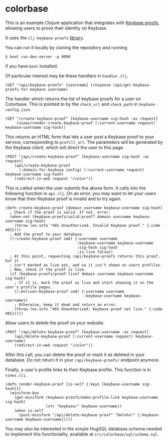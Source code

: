 # colorbase

This is an example Clojure application that integrates with [Keybase proofs](http://keybase.io/docs/proof_integration_guide), allowing users to prove their identity on Keybase.

It uses the `clj-keybase-proofs` [library](https://github.com/keybase/clj-keybase-proofs).

You can run it locally by cloning the repository and running

```
$ boot run-dev-server -p 9090
```

if you have `boot` installed.

Of particular interest may be these handlers in `handler.clj`.

```
(GET "/api/keybase-proofs" [username] (response (api/get-keybase-proofs-for-keybase username)
```
The handler which returns the list of keybase proofs for a user on Colorbase. This is pointed to
by the `check_url` and `check_path` in `keybase-config.json`.

```
(GET "/create-keybase-proof" [keybase-username sig-hash :as request]
     (views/render-create-keybase-proof (:current-username request) keybase-username sig-hash))
```
This returns an HTML form that lets a user post a Keybase proof to your service, corresponding
to `prefill_url`. The parameters will be generated by the Keybase client, which will direct the user to this page.

```
(POST "/api/create-keybase-proof" [keybase-username sig-hash :as request]
	(api/create-keybase-proof
	  (:domain-for-keybase config) (:current-username request) keybase-username sig-hash)
	(redirect-in-web request "/color"))
```
This is called when the user submits the above form. It calls into the following function in `api.clj`.
On an error, you may want to let your users know that their Keybase proof is invalid and to try again.
```
(defn create-keybase-proof [domain username keybase-username sig-hash]
  ; Check if the proof is valid. If not, error.
  (when-not (keybase-proofs/valid-proof? domain username keybase-username sig-hash)
    (throw (ex-info "401 Unauthorized. Invalid Keybase proof." {:code 403})))
  ; Add the proof to your database.
  ((:create-keybase-proof cmd) {:username username
                                :keybase-username keybase-username
                                :sig-hash sig-hash
                                :is-live false})
  ; At this point, requesting /api/keybase-proofs returns this proof, but it
  ; isn't marked as live yet, and so it isn't shown on users profiles.
  ; Now, check if the proof is live.
  (if (keybase-proofs/proof-live? domain username keybase-username sig-hash)
    ; If it is, mark the proof as live and start showing it on the user's profile pages.
    ((:enliven-keybase-proof cmd) {:username username
                                   :keybase-username keybase-username})
    ; Otherwise, keep it dead and return an error.
    (throw (ex-info "401 Unauthorized. Keybase proof not live." {:code 401}))))
```

Allow users to delete the proof on your website.
```
(POST "/api/delete-keybase-proof" [keybase-username :as request]
	(api/delete-keybase-proof (:current-username request) keybase-username)
	(redirect-in-web request "/color"))
```
After this call, you can delete the proof or mark it as deleted in your
database. Do not return it in your `/api/keybase-proofs/` endpoint anymore.

Finally, a user's profile links to their Keybase profile. This function is in `views.clj`.
```
(defn render-keybase-proof [is-self {:keys [keybase-username sig-hash]}]
  (miniform-box
    (get-miniform (keybase-proofs/make-profile-link keybase-username sig-hash)
                  (str "keybase/" keybase-username))
    (when is-self
      (post-miniform "/api/delete-keybase-proof" "Delete!" {:keybase-username keybase-username}))))
```

You may also be interested in the simple HugSQL database schema needed to implement this functionality,
available at `src/colorbase/sql/schema.sql`.

